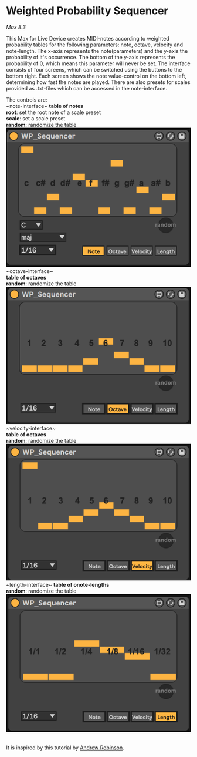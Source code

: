 # Weighted Probability Sequencer

*Max 8.3*

This Max for Live Device creates MIDI-notes according to weighted probability tables for the following parameters: note, octave, velocity and note-length.
The x-axis represents the note(parameters) and the y-axis the probability of it's occurrence. The bottom of the y-axis represents the probability of 0, which means this parameter will never be set.
The interface consists of four screens, which can be switched using the buttons to the bottom right. 
Each screen shows the note value-control on the bottom left, determining how fast the notes are played.
There are also presets for scales provided as .txt-files which can be accessed in the note-interface.

The controls are:<br/>
~note-interface~
**table of notes**<br/>
**root**: set the root note of a scale preset <br/>
**scale**: set a scale preset <br/>
**random**: randomize the table<br/>
![note](/pictures/WP_Sequencer_1.png)<br/>
~octave-interface~<br/>
**table of octaves**<br/>
**random**: randomize the table<br/>
![note](/pictures/WP_Sequencer_2.png)<br/>
~velocity-interface~<br/>
**table of octaves**<br/>
**random**: randomize the table<br/>
![note](/pictures/WP_Sequencer_3.png)<br/>
~length-interface~
**table of onote-lengths**<br/>
**random**: randomize the table<br/>
![note](/pictures/WP_Sequencer_4.png)<br/>
<br/>

It is inspired by this tutorial by [Andrew Robinson](https://www.youtube.com/watch?v=AkYRhaD5xoc).
